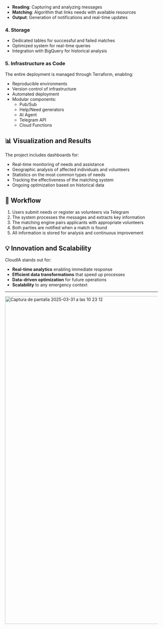 
- **Reading**: Capturing and analyzing messages  
- **Matching**: Algorithm that links needs with available resources  
- **Output**: Generation of notifications and real-time updates  

### 4. Storage
- Dedicated tables for successful and failed matches  
- Optimized system for real-time queries  
- Integration with BigQuery for historical analysis  

### 5. Infrastructure as Code
The entire deployment is managed through Terraform, enabling:
- Reproducible environments  
- Version control of infrastructure  
- Automated deployment  
- Modular components:  
  - Pub/Sub  
  - Help/Need generators  
  - AI Agent  
  - Telegram API  
  - Cloud Functions  

## 📊 Visualization and Results

The project includes dashboards for:

- Real-time monitoring of needs and assistance  
- Geographic analysis of affected individuals and volunteers  
- Statistics on the most common types of needs  
- Tracking the effectiveness of the matching system  
- Ongoing optimization based on historical data  

## 🔄 Workflow

1. Users submit needs or register as volunteers via Telegram  
2. The system processes the messages and extracts key information  
3. The matching engine pairs applicants with appropriate volunteers  
4. Both parties are notified when a match is found  
5. All information is stored for analysis and continuous improvement  

## 💡 Innovation and Scalability

CloudIA stands out for:

- **Real-time analytics** enabling immediate response  
- **Efficient data transformations** that speed up processes  
- **Data-driven optimization** for future operations  
- **Scalability** to any emergency context  


---
<img width="1077" alt="Captura de pantalla 2025-03-31 a las 10 23 12" src="https://github.com/user-attachments/assets/23a01d29-946b-46ea-97b6-84243ffa4a26" />


